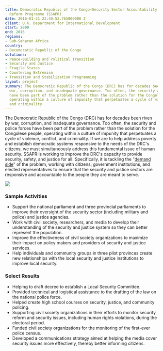 ```yaml
---
title: Democratic Republic of the Congo—Security Sector Accountability and Police
  Reform Programme (SSAPR)
date: 2016-01-21 22:40:52.765000000 Z
client: U.K. Department for International Development
start: 2009
end: 2015
regions:
- Sub-Saharan Africa
country:
- Decomcratic Republic of the Congo
solutions:
- Peace-Building and Political Transition
- Security and Justice
- Fragile States
- Countering Extremism
- Transition and Stabilization Programming
layout: project
summary: The Democratic Republic of the Congo (DRC) has for decades been riven by
  war, corruption, and inadequate governance. Too often, the security and police forces
  have been part of the problem rather than the solution for the Congolese people,
  operating within a culture of impunity that perpetuates a cycle of violence, conflict,
  and criminality.
---
```


The Democratic Republic of the Congo (DRC) has for decades been riven by war, corruption, and inadequate governance. Too often, the security and police forces have been part of the problem rather than the solution for the Congolese people, operating within a culture of impunity that perpetuates a cycle of violence, conflict, and criminality. If we are to help address poverty and establish democratic systems responsive to the needs of the DRC's citizens, we must simultaneously address this fundamental issue of human security. SSAPR is working to improve the DRC's capacity to provide security, safety, and justice for all. Specifically, it is tackling the "[demand side][1]" of the problem, working with citizens, government institutions, and elected representatives to ensure that the security and justice sectors are responsive and accountable to the people they are meant to serve.

![][2]

###  Sample Activities

* Support the national parliament and three provincial parliaments to improve their oversight of the security sector (including military and police) and justice agencies.
* Work with civil society, researchers, and media to develop their understanding of the security and justice system so they can better represent the population.
* Improve the effectiveness of civil society organizations to maximize their impact on policy makers and providers of security and justice services.
* Help individuals and community groups in three pilot provinces create new relationships with the local security and justice institutions to improve local security.

###  Select Results

* Helping to draft decree to establish a Local Security Committee.
* Provided technical and logistical assistance to the drafting of the law on the national police force.
* Helped create high school courses on security, justice, and community policing.
* Supporting civil society organizations in their efforts to monitor security reform and security issues, including human rights violations, during the electoral period.
* Funded civil society organizations for the monitoring of the first-ever police census.
* Developed a communications strategy aimed at helping the media cover security issues more effectively, thereby better informing citizens.

[1]: http://sustainablesecurity.org/2014/06/11/ssr-and-sexual-violence-in-drcongo/
[2]: /assets/images/projects/congoinner.jpg
